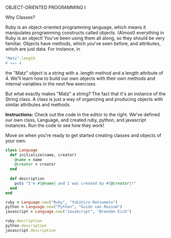 OBJECT-ORIENTED PROGRAMMING I

Why Classes?

Ruby is an object-oriented programming language, which means it manipulates programming constructs called objects. (Almost) everything in Ruby is an object! You've been using them all along, so they should be very familiar. Objects have methods, which you've seen before, and attributes, which are just data. For instance, in
```ruby
"Matz".length
# ==> 4
```
the "Matz" object is a string with a .length method and a length attribute of 4. We'll learn how to build our own objects with their own methods and internal variables in the next few exercises.

But what exactly makes "Matz" a string? The fact that it's an instance of the String class. A class is just a way of organizing and producing objects with similar attributes and methods.

**Instructions:**
Check out the code in the editor to the right. We've defined our own class, Language, and created ruby, python, and javascript instances. Run the code to see how they work!

Move on when you're ready to get started creating classes and objects of your own.

```ruby
class Language
  def initialize(name, creator)
    @name = name
    @creator = creator
  end
	
  def description
    puts "I'm #{@name} and I was created by #{@creator}!"
  end
end

ruby = Language.new("Ruby", "Yukihiro Matsumoto")
python = Language.new("Python", "Guido van Rossum")
javascript = Language.new("JavaScript", "Brendan Eich")

ruby.description
python.description
javascript.description
```
